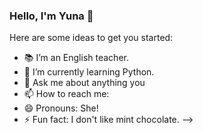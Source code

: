 ### Hello, I'm Yuna 👋


Here are some ideas to get you started:

- 📚 I’m an English teacher.
- 🌱 I’m currently learning Python.
- 💬 Ask me about anything you 
- 📫 How to reach me: 
- 😄 Pronouns: She!
- ⚡ Fun fact: I don't like mint chocolate.
-->
